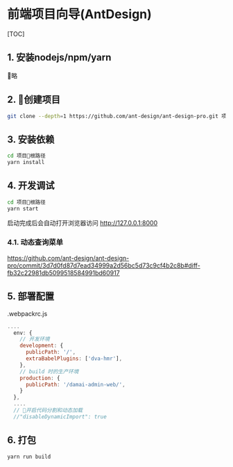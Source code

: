 # 前端项目向导(AntDesign)

[TOC]

## 1. 安装nodejs/npm/yarn

略

## 2. 创建项目

```sh
git clone --depth=1 https://github.com/ant-design/ant-design-pro.git 项目名
```

## 3. 安装依赖

```sh
cd 项目根路径
yarn install
```

## 4. 开发调试

```sh
cd 项目根路径
yarn start
```

启动完成后会自动打开浏览器访问 http://127.0.0.1:8000

### 4.1. 动态查询菜单

https://github.com/ant-design/ant-design-pro/commit/3d7d0fd87d7ead34999a2d56bc5d73c9cf4b2c8b#diff-fb32c22981db5099518584991bd60917

## 5. 部署配置

.webpackrc.js

```js
....
  env: {
    // 开发环境
    development: {
      publicPath: '/',
      extraBabelPlugins: ['dva-hmr'],
    },
    // build 时的生产环境
    production: {
      publicPath: '/damai-admin-web/',
    }
  },  
  ....
  // 开启代码分割和动态加载
  //"disableDynamicImport": true
```

## 6. 打包

```sh
yarn run build
```
